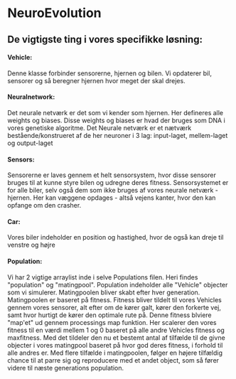 # NeuroEvolution

## De vigtigste ting i vores specifikke løsning:

#### Vehicle: 
Denne klasse forbinder sensorerne, hjernen og bilen.
Vi opdaterer bil, sensorer og så beregner hjernen hvor meget der skal drejes.

#### Neuralnetwork:
Det neurale netværk er det som vi kender som hjernen.
Her defineres alle weights og biases. 
Disse weights og biases er hvad der bruges som DNA i vores genetiske algoritme.
Det Neurale netværk er et nætværk bestående/konstrueret af de her neuroner i 3 lag: input-laget, mellem-laget og output-laget

#### Sensors:
Sensorerne er laves gennem et helt sensorsystem, hvor disse sensorer bruges til at kunne styre bilen og udregne deres fitness.
Sensorsystemet er for alle biler, selv også dem som ikke bruges af vores neurale netværk - hjernen.
Her kan væggene opdages - altså vejens kanter, hvor den kan opfange om den crasher.

#### Car:
Vores biler indeholder en position og hastighed, hvor de også kan dreje til venstre og højre 

#### Population:
Vi har 2 vigtige arraylist inde i selve Populations filen. Heri findes "population" og "matingpool". Population indeholder alle "Vehicle" objecter som vi simulerer. Matingpoolen bliver skabt efter hver generation. Matingpoolen er baseret på fitness. Fitness bliver tildelt til vores Vehicles gennem vores sensorer, alt efter om de kører galt, kører den forkerte vej, samt hvor hurtigt de kører den optimale rute på. Denne fitness blviere "map'et" ud gennem processings map funktion. Her scalerer den vores fitness til en værdi mellem 1 og 0 baseret på alle andre Vehicles fitness og maxfitness. Med det tildeler den nu et bestemt antal af tilfælde til de givne objecter i vores matingpool baseret på hvor god deres fitness, i forhold til alle andres er. Med flere tilfælde i matingpoolen, følger en højere tilfældig chance til at parre sig og reproducere med et andet object, som så fører videre til næste generations population.
